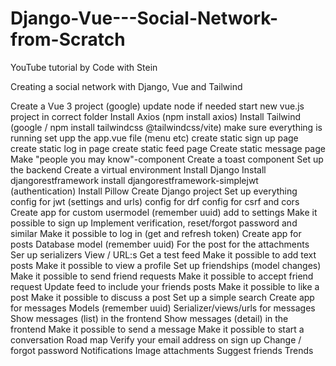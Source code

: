 # Django-Vue---Social-Network-from-Scratch

YouTube tutorial by Code with Stein

Creating a social network with Django, Vue and Tailwind

Create a Vue 3 project (google)
update node if needed
start new vue.js project in correct folder
Install Axios (npm install axios)
Install Tailwind (google / npm install tailwindcss @tailwindcss/vite)
make sure everything is running
set upp the app.vue file (menu etc)
create static sign up page
create static log in page
create static feed page
Create static message page
Make "people you may know"-component
Create a toast component
Set up the backend
Create a virtual environment
Install Django
Install djangorestframework
install djangorestframework-simplejwt (authentication)
Install Pillow
Create Django project
Set up everything
config for jwt (settings and urls)
config for drf
config for csrf and cors
Create app for custom usermodel (remember uuid)
add to settings
Make it possible to sign up
Implement verification, reset/forgot password and similar
Make it possible to log in (get and refresh token)
Create app for posts
Database model (remember uuid)
For the post
for the attachments
Ser up serializers
View / URL:s
Get a test feed
Make it possible to add text posts
Make it possible to view a profile
Set up friendships (model changes)
Make it possible to send friend requests
Make it possible to accept friend request
Update feed to include your friends posts
Make it possible to like a post
Make it possible to discuss a post
Set up a simple search
Create app for messages
Models (remember uuid)
Serializer/views/urls for messages
Show messages (list) in the frontend
Show messages (detail) in the frontend
Make it possible to send a message
Make it possible to start a conversation
Road map
Verify your email address on sign up
Change / forgot password
Notifications
Image attachments
Suggest friends
Trends
